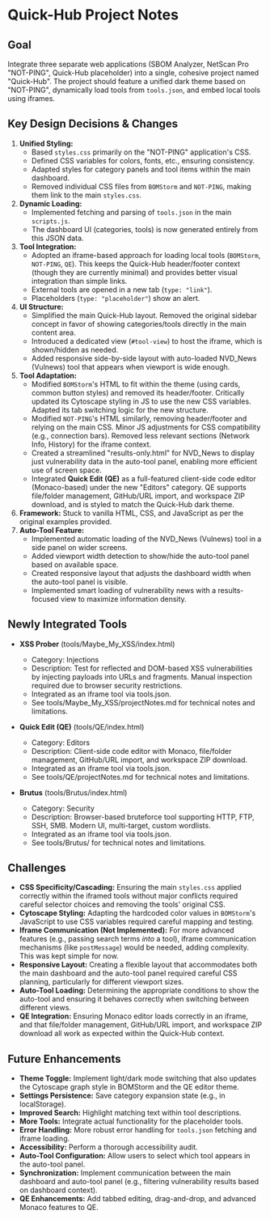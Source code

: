 # Quick-Hub Project Notes

## Goal

Integrate three separate web applications (SBOM Analyzer, NetScan Pro "NOT-PING", Quick-Hub placeholder) into a single, cohesive project named "Quick-Hub". The project should feature a unified dark theme based on "NOT-PING", dynamically load tools from `tools.json`, and embed local tools using iframes.

## Key Design Decisions & Changes

1.  **Unified Styling:**
    *   Based `styles.css` primarily on the "NOT-PING" application's CSS.
    *   Defined CSS variables for colors, fonts, etc., ensuring consistency.
    *   Adapted styles for category panels and tool items within the main dashboard.
    *   Removed individual CSS files from `BOMStorm` and `NOT-PING`, making them link to the main `styles.css`.
2.  **Dynamic Loading:**
    *   Implemented fetching and parsing of `tools.json` in the main `scripts.js`.
    *   The dashboard UI (categories, tools) is now generated entirely from this JSON data.
3.  **Tool Integration:**
    *   Adopted an iframe-based approach for loading local tools (`BOMStorm`, `NOT-PING`, `QE`). This keeps the Quick-Hub header/footer context (though they are currently minimal) and provides better visual integration than simple links.
    *   External tools are opened in a new tab (`type: "link"`).
    *   Placeholders (`type: "placeholder"`) show an alert.
4.  **UI Structure:**
    *   Simplified the main Quick-Hub layout. Removed the original sidebar concept in favor of showing categories/tools directly in the main content area.
    *   Introduced a dedicated view (`#tool-view`) to host the iframe, which is shown/hidden as needed.
    *   Added responsive side-by-side layout with auto-loaded NVD_News (Vulnews) tool that appears when viewport is wide enough.
5.  **Tool Adaptation:**
    *   Modified `BOMStorm`'s HTML to fit within the theme (using cards, common button styles) and removed its header/footer. Critically updated its Cytoscape styling in JS to use the new CSS variables. Adapted its tab switching logic for the new structure.
    *   Modified `NOT-PING`'s HTML similarly, removing header/footer and relying on the main CSS. Minor JS adjustments for CSS compatibility (e.g., connection bars). Removed less relevant sections (Network Info, History) for the iframe context.
    *   Created a streamlined "results-only.html" for NVD_News to display just vulnerability data in the auto-tool panel, enabling more efficient use of screen space.
    *   Integrated **Quick Edit (QE)** as a full-featured client-side code editor (Monaco-based) under the new "Editors" category. QE supports file/folder management, GitHub/URL import, and workspace ZIP download, and is styled to match the Quick-Hub dark theme.
6.  **Framework:** Stuck to vanilla HTML, CSS, and JavaScript as per the original examples provided.
7.  **Auto-Tool Feature:**
    *   Implemented automatic loading of the NVD_News (Vulnews) tool in a side panel on wider screens.
    *   Added viewport width detection to show/hide the auto-tool panel based on available space.
    *   Created responsive layout that adjusts the dashboard width when the auto-tool panel is visible.
    *   Implemented smart loading of vulnerability news with a results-focused view to maximize information density.

## Newly Integrated Tools

* **XSS Prober** (tools/Maybe_My_XSS/index.html)
    * Category: Injections
    * Description: Test for reflected and DOM-based XSS vulnerabilities by injecting payloads into URLs and fragments. Manual inspection required due to browser security restrictions.
    * Integrated as an iframe tool via tools.json.
    * See tools/Maybe_My_XSS/projectNotes.md for technical notes and limitations.

* **Quick Edit (QE)** (tools/QE/index.html)
    * Category: Editors
    * Description: Client-side code editor with Monaco, file/folder management, GitHub/URL import, and workspace ZIP download.
    * Integrated as an iframe tool via tools.json.
    * See tools/QE/projectNotes.md for technical notes and limitations.

* **Brutus** (tools/Brutus/index.html)
    * Category: Security
    * Description: Browser-based bruteforce tool supporting HTTP, FTP, SSH, SMB. Modern UI, multi-target, custom wordlists.
    * Integrated as an iframe tool via tools.json.
    * See tools/Brutus/ for technical notes and limitations.

## Challenges

*   **CSS Specificity/Cascading:** Ensuring the main `styles.css` applied correctly within the iframed tools without major conflicts required careful selector choices and removing the tools' original CSS.
*   **Cytoscape Styling:** Adapting the hardcoded color values in `BOMStorm`'s JavaScript to use CSS variables required careful mapping and testing.
*   **Iframe Communication (Not Implemented):** For more advanced features (e.g., passing search terms *into* a tool), iframe communication mechanisms (like `postMessage`) would be needed, adding complexity. This was kept simple for now.
*   **Responsive Layout:** Creating a flexible layout that accommodates both the main dashboard and the auto-tool panel required careful CSS planning, particularly for different viewport sizes.
*   **Auto-Tool Loading:** Determining the appropriate conditions to show the auto-tool and ensuring it behaves correctly when switching between different views.
*   **QE Integration:** Ensuring Monaco editor loads correctly in an iframe, and that file/folder management, GitHub/URL import, and workspace ZIP download all work as expected within the Quick-Hub context.

## Future Enhancements

*   **Theme Toggle:** Implement light/dark mode switching that also updates the Cytoscape graph style in BOMStorm and the QE editor theme.
*   **Settings Persistence:** Save category expansion state (e.g., in localStorage).
*   **Improved Search:** Highlight matching text within tool descriptions.
*   **More Tools:** Integrate actual functionality for the placeholder tools.
*   **Error Handling:** More robust error handling for `tools.json` fetching and iframe loading.
*   **Accessibility:** Perform a thorough accessibility audit.
*   **Auto-Tool Configuration:** Allow users to select which tool appears in the auto-tool panel.
*   **Synchronization:** Implement communication between the main dashboard and auto-tool panel (e.g., filtering vulnerability results based on dashboard context).
*   **QE Enhancements:** Add tabbed editing, drag-and-drop, and advanced Monaco features to QE.